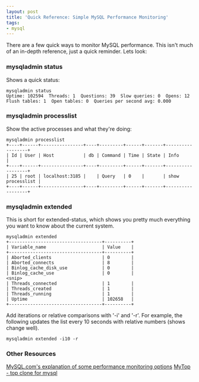 ```yaml
---
layout: post
title: 'Quick Reference: Simple MySQL Performance Monitoring'
tags:
- mysql
---
```

There are a few quick ways to monitor MySQL performance.  This isn't much of an in-depth reference, just a quick reminder.  Lets look:

### mysqladmin status

Shows a quick status:
    
    mysqladmin status
    Uptime: 102594  Threads: 1  Questions: 39  Slow queries: 0  Opens: 12  Flush tables: 1  Open tables: 0  Queries per second avg: 0.000

### mysqladmin processlist

Show the active processes and what they're doing:
    
    mysqladmin processlist
    +----+------+----------------+----+---------+------+-------+------------------+
    | Id | User | Host           | db | Command | Time | State | Info             |
    +----+------+----------------+----+---------+------+-------+------------------+
    | 25 | root | localhost:3185 |    | Query   | 0    |       | show processlist |
    +----+------+----------------+----+---------+------+-------+------------------+

### mysqladmin extended

This is short for extended-status, which shows you pretty much everything you want to know about the current system.

    mysqladmin extended
    +-----------------------------------+----------+
    | Variable_name                     | Value    |
    +-----------------------------------+----------+
    | Aborted_clients                   | 0        |
    | Aborted_connects                  | 8        |
    | Binlog_cache_disk_use             | 0        |
    | Binlog_cache_use                  | 0        |
    <snip>
    | Threads_connected                 | 1        |
    | Threads_created                   | 1        |
    | Threads_running                   | 1        |
    | Uptime                            | 102658   |
    +-----------------------------------+----------+

Add iterations or relative comparisons with '-i' and '-r'.  For example, the following updates the list every 10 seconds with relative numbers (shows change well).
    
    mysqladmin extended -i10 -r
    
### Other Resources

[MySQL.com's explanation of some performance monitoring options](http://www.mysql.com/news-and-events/newsletter/2004-01/a0000000301.html)
[MyTop - top clone for mysql](http://jeremy.zawodny.com/mysql/mytop/)
